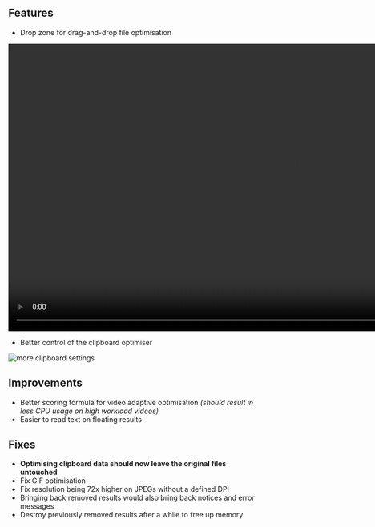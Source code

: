 ## Features

- Drop zone for drag-and-drop file optimisation

<video autoplay loop muted playsinline disablepictureinpicture height=574>
    <source src="https://files.lowtechguys.com/clop-drop-zone-demo-h265.mp4" type="video/mp4; codecs=hvc1">
    <source src="https://files.lowtechguys.com/clop-drop-zone-demo-h264.mp4" type="video/mp4">
</video>


- Better control of the clipboard optimiser

![more clipboard settings](https://files.lowtechguys.com/clop-more-clipboard-settings.jpeg)

## Improvements

- Better scoring formula for video adaptive optimisation *(should result in less CPU usage on high workload videos)*
- Easier to read text on floating results

## Fixes

- **Optimising clipboard data should now leave the original files untouched**
- Fix GIF optimisation
- Fix resolution being 72x higher on JPEGs without a defined DPI
- Bringing back removed results would also bring back notices and error messages
- Destroy previously removed results after a while to free up memory
